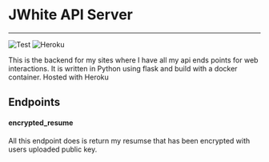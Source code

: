 # JWhite API Server
---
![Test](https://github.com/Cyb3r-Jak3/api_server/workflows/Testing/badge.svg?branch=master&event=push) ![Heroku](https://heroku-badge.herokuapp.com/?app=jwhite-api-server)

This is the backend for my sites where I have all my api ends points for web interactions. It is written in Python using flask and build with a docker container. Hosted with Heroku

## Endpoints

#### encrypted_resume

All this endpoint does is return my resumse that has been encrypted with users uploaded public key.

